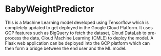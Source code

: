 # BabyWeightPredictor
This is a Machine Learning model developed using Tensorflow which is completely updated to get deployed in the Google
Cloud Platform.  It uses GCP features such as BigQuery to fetch the dataset, Cloud DataLab to pre-process the data, 
Cloud Machine Learning (CMLE) to deploy the model. 
A Flask web application can be deployed into the GCP platform which can then form a bridge  between the end user and 
the ML model. 
